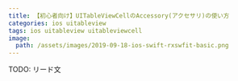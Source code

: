 ```yaml
---
title: 【初心者向け】UITableViewCellのAccessory(アクセサリ)の使い方
categories: ios uitableview
tags: ios uitableview uitableviewcell
image:
  path: /assets/images/2019-09-18-ios-swift-rxswfit-basic.png
---
```

TODO: リード文
